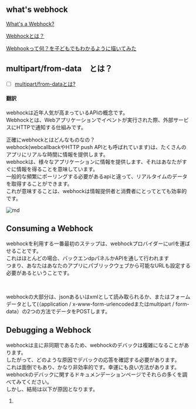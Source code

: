 


## what's webhock

<a href="https://sendgrid.com/blog/whats-webhook/">What's a Webhock?</a>

<a href="https://qiita.com/soarflat/items/ed970f6dc59b2ab76169">Webhockとは？</a>

<a href="https://kintone-blog.cybozu.co.jp/developer/000283.html">Webhookって何？を子どもでもわかるように描いてみた</a>



## multipart/from-data　とは？

- [ ] <a href="https://www.yoheim.net/blog.php?q=20171201">multipart/from-dataとは?</a>


#### 翻訳

webhockは近年人気が高まっているAPIの概念です。<br>
Webhockとは、Webアプリケーションでイベントが実行された際、外部サービスにHTTPで通知する仕組みです。<br>


正確にwebhockとはどんなものなの？<br>
webhock(webcallbackやHTTP push APIとも呼ばれています)は、たくさんのアプリにリアルな時間に情報を提供します。<br>
webhockは、様々なアプリケーションに情報を提供します、それはあなたがすぐに情報を得ることを意味しています。<br>
一般的な頻繁にポーリングする必要があるapiと違って、リアルタイムのデータを取得することができます。<br>
これが意味することは、webhockは情報提供者と消費者にとってとても効率的です。<br>


![md](..//img/webhock.jpg)



## Consuming a Webhock

webhockを利用する一番最初のステップは、webhockプロバイダーにurlを運ばせることです。<br>
これはほとんどの場合、バックエンdpパネルかAPIを通して行われます<br>
つまり、あなたはあなたのアプリにパブリックウェブから可能なURLも設定する必要があるということです。<br>

<br>

webhockの大部分は、jsonあるいはxmlとして読み取られるか、またはフォームデータとして(（application / x-www-form-urlencodedまたはmultipart / form-data）の2つの方法でデータをPOSTします。<br>



## Debugging a Webhock


webhockは主に非同期であるため、webhockのデバックは複雑になることがあります。<br>
したがって、どのような原因でデバックの応答を確認する必要があります。<br>
これは面倒でもあり、かなり非効率的です。幸運にも良い方法があります。<br>
webhockのデバックに関するドキュメンデーションページでそれらの多くを調べてみてください。<br>
しかし、結局は以下が原因となります。<br>

1. 





























